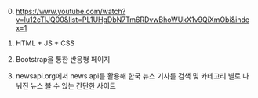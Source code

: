 0. https://www.youtube.com/watch?v=lu12cTlJQ00&list=PL1UHgDbN7Tm6RDvwBhoWUkX1v9QiXmObi&index=1

1. HTML + JS + CSS

2. Bootstrap을 통한 반응형 페이지

3. newsapi.org에서 news api를 활용해 한국 뉴스 기사를 검색 및 카테고리 별로 나눠진 뉴스 볼 수 있는
간단한 사이트
